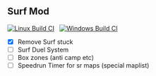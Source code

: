 ## Surf Mod

[![Linux Build CI](https://github.com/mEldevlp/Surf-Mod-mm/actions/workflows/makefile.yml/badge.svg?branch=master)](https://github.com/mEldevlp/Surf-Mod-mm/actions/workflows/makefile.yml)
&nbsp;
[![Windows Build CI](https://github.com/mEldevlp/Surf-Mod-mm/actions/workflows/msbuild.yml/badge.svg?branch=master)](https://github.com/mEldevlp/Surf-Mod-mm/actions/workflows/msbuild.yml)

- [x] Remove Surf stuck
- [ ] Surf Duel System
- [ ] Box zones (anti camp etc)
- [ ] Speedrun Timer for sr maps (special maplist)
